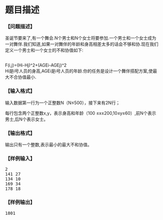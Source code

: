 # 题目描述


<h3>
【问题描述】
</h3>
<p>
圣诞节要来了,有一个舞会.N个男士和N个女士将要参加.一个男士和一个女士成为一对舞伴.我们知道,如果一对舞伴的年龄和身高相差太多的话会不够和协.现在我们定义一个男士和一个女士的不和协值如下: 
</p>
<p>
<br/>
F(i,j)=(Hi-Hj)^2+(AGEi-AGEj)^2<br/>
Hi是i号人员的身高,AGEi是i号人员的年龄.你的任务是设计一个舞伴搭配方案,使最大不合协值最小.
</p>
<h3>
【输入格式】
</h3>
<p>
输入数据第一行为一个正整数N（N≤500），接下来有2N行；
</p>
<p>
每行包含两个正整数x,y，表示身高和年龄（100 ≤x≤200,10≤y≤60）,前N个表示男士,后N个表示女士。
</p>
<h3>
【输出格式】
</h3>
<p>
输出只有一个整数,表示最小的最大不和协值。
</p>
<h3>
【样例输入】
</h3>
<pre>2
141 27
134 10
169 34
178 18
</pre>
<h3>
【样例输出】
</h3>
<pre>1801
</pre>
